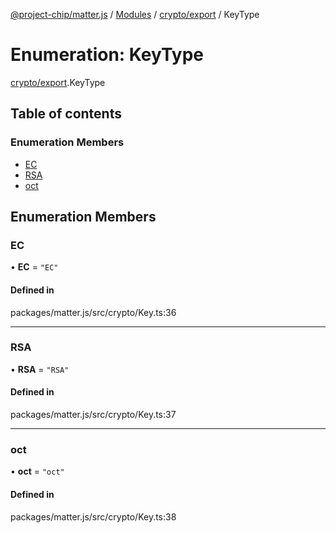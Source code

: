 [@project-chip/matter.js](../README.md) / [Modules](../modules.md) / [crypto/export](../modules/crypto_export.md) / KeyType

# Enumeration: KeyType

[crypto/export](../modules/crypto_export.md).KeyType

## Table of contents

### Enumeration Members

- [EC](crypto_export.KeyType.md#ec)
- [RSA](crypto_export.KeyType.md#rsa)
- [oct](crypto_export.KeyType.md#oct)

## Enumeration Members

### EC

• **EC** = ``"EC"``

#### Defined in

packages/matter.js/src/crypto/Key.ts:36

___

### RSA

• **RSA** = ``"RSA"``

#### Defined in

packages/matter.js/src/crypto/Key.ts:37

___

### oct

• **oct** = ``"oct"``

#### Defined in

packages/matter.js/src/crypto/Key.ts:38
